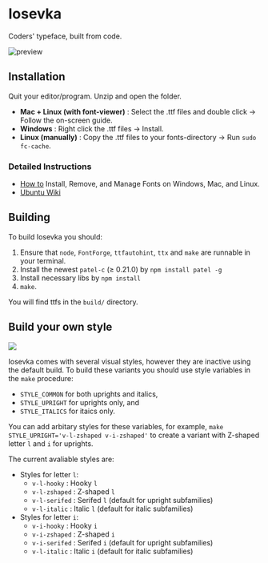 # Iosevka

Coders' typeface, built from code.

![preview](http://ooo.0o0.ooo/2015/10/21/5627399ca9f60.png)

## Installation

Quit your editor/program. Unzip and open the folder.

* **Mac + Linux (with font-viewer)** : Select the .ttf files and double click → Follow the on-screen guide.
* **Windows** : Right click the .ttf files → Install.
* **Linux (manually)** : Copy the .ttf files to your fonts-directory → Run `sudo fc-cache`.

### Detailed Instructions
 * [How to](http://www.howtogeek.com/192980/how-to-install-remove-and-manage-fonts-on-windows-mac-and-linux/) Install, Remove, and Manage Fonts on Windows, Mac, and Linux.
 * [Ubuntu Wiki](https://wiki.ubuntu.com/Fonts#Manually)

## Building

To build Iosevka you should:

1. Ensure that `node`, `FontForge`, `ttfautohint`, `ttx` and `make` are runnable in your terminal.
2. Install the newest `patel-c` (≥ 0.21.0) by `npm install patel -g`
3. Install necessary libs by `npm install`
4. `make`.

You will find ttfs in the `build/` directory.

## Build your own style

![](https://cloud.githubusercontent.com/assets/240091/10895370/cc80f088-81ee-11e5-919b-a6daefdbc3f0.png)

Iosevka comes with several visual styles, however they are inactive using the default build. To build these variants you should use style variables in the `make` procedure:

* `STYLE_COMMON` for both uprights and italics,
* `STYLE_UPRIGHT` for uprights only, and
* `STYLE_ITALICS` for itaics only.

You can add arbitary styles for these variables, for example, `make STYLE_UPRIGHT='v-l-zshaped v-i-zshaped'` to create a variant with Z-shaped letter `l` and `i` for uprights.

The current avaliable styles are:

* Styles for letter `l`:
	* `v-l-hooky` : Hooky `l`
	* `v-l-zshaped` : Z-shaped `l`
	* `v-l-serifed` : Serifed `l` (default for upright subfamilies)
	* `v-l-italic` : Italic `l` (default for italic subfamilies)
* Styles for letter `i`:
	* `v-i-hooky` : Hooky `i`
	* `v-i-zshaped` : Z-shaped `i`
	* `v-i-serifed` : Serifed `i` (default for upright subfamilies)
	* `v-l-italic` : Italic `i` (default for italic subfamilies)
